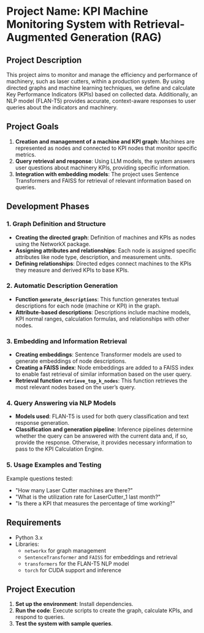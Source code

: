 # Project Name: **KPI Machine Monitoring System with Retrieval-Augmented Generation (RAG)**

## Project Description

This project aims to monitor and manage the efficiency and performance of machinery, such as laser cutters, within a production system. By using directed graphs and machine learning techniques, we define and calculate Key Performance Indicators (KPIs) based on collected data. Additionally, an NLP model (FLAN-T5) provides accurate, context-aware responses to user queries about the indicators and machinery.

## Project Goals

1. **Creation and management of a machine and KPI graph**: Machines are represented as nodes and connected to KPI nodes that monitor specific metrics.
3. **Query retrieval and response**: Using LLM models, the system answers user questions about machinery KPIs, providing specific information.
4. **Integration with embedding models**: The project uses Sentence Transformers and FAISS for retrieval of relevant information based on queries.

## Development Phases

### 1. Graph Definition and Structure
- **Creating the directed graph**: Definition of machines and KPIs as nodes using the NetworkX package.
- **Assigning attributes and relationships**: Each node is assigned specific attributes like node type, description, and measurement units.
- **Defining relationships**: Directed edges connect machines to the KPIs they measure and derived KPIs to base KPIs.

### 2. Automatic Description Generation
- **Function `generate_descriptions`**: This function generates textual descriptions for each node (machine or KPI) in the graph.
- **Attribute-based descriptions**: Descriptions include machine models, KPI normal ranges, calculation formulas, and relationships with other nodes.

### 3. Embedding and Information Retrieval
- **Creating embeddings**: Sentence Transformer models are used to generate embeddings of node descriptions.
- **Creating a FAISS index**: Node embeddings are added to a FAISS index to enable fast retrieval of similar information based on the user query.
- **Retrieval function `retrieve_top_k_nodes`**: This function retrieves the most relevant nodes based on the user’s query.

### 4. Query Answering via NLP Models
- **Models used**: FLAN-T5 is used for both query classification and text response generation.
- **Classification and generation pipeline**: Inference pipelines determine whether the query can be answered with the current data and, if so, provide the response. Otherwise, it provides necessary information to pass to the KPI Calculation Engine.
  
### 5. Usage Examples and Testing
Example questions tested:
- "How many Laser Cutter machines are there?"
- "What is the utilization rate for LaserCutter_1 last month?"
- "Is there a KPI that measures the percentage of time working?"

## Requirements

- Python 3.x
- Libraries:
  - `networkx` for graph management
  - `SentenceTransformer` and `FAISS` for embeddings and retrieval
  - `transformers` for the FLAN-T5 NLP model
  - `torch` for CUDA support and inference

## Project Execution

1. **Set up the environment**: Install dependencies.
2. **Run the code**: Execute scripts to create the graph, calculate KPIs, and respond to queries.
3. **Test the system with sample queries**.
